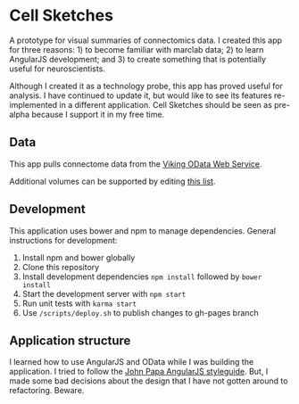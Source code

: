 # Cell Sketches

A prototype for visual summaries of connectomics data. I created this app for three reasons: 1) to become familiar with 
marclab data; 2) to learn AngularJS development; and 3) to create something that is potentially useful for 
neuroscientists.

Although I created it as a technology probe, this app has proved useful for analysis. I have continued to update it, but would like to see its features re-implemented in a different application. Cell Sketches should be seen as pre-alpha because I support it in my free time.

## Data

This app pulls connectome data from the [Viking OData Web Service](http://connectomes.utah.edu/export/odata.html). 

Additional volumes can be supported by editing [this list](https://github.com/kerzner/cellSketches/blob/4318ec4fd0eae5bd366879d0904158da4b693468/app.js#L57-L64).

## Development

This application uses bower and npm to manage dependencies. General instructions for development:

1. Install npm and bower globally 
1. Clone this repository
1. Install development dependencies `npm install` followed by `bower install`
1. Start the development server with `npm start` 
1. Run unit tests with `karma start`
1. Use `/scripts/deploy.sh` to publish changes to gh-pages branch

## Application structure

I learned how to use AngularJS and OData while I was building the application. I tried to follow the [John Papa AngularJS styleguide](https://github.com/johnpapa/angular-styleguide/blob/master/a1/README.md). But, I made some bad decisions about the design that I have not gotten around to refactoring. Beware. 
